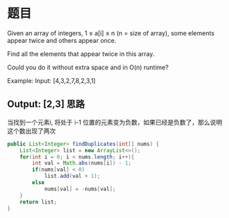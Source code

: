 题目
===

Given an array of integers, 1 ≤ a[i] ≤ n (n = size of array), some elements appear twice and others appear once.

Find all the elements that appear twice in this array.

Could you do it without extra space and in O(n) runtime?

Example:
Input:
[4,3,2,7,8,2,3,1]

Output:
[2,3]
思路
---
当找到一个元素i, 将处于 i-1 位置的元素变为负数，如果已经是负数了，那么说明这个数出现了两次
```java
public List<Integer> findDuplicates(int[] nums) {
	List<Integer> list = new ArrayList<>();
	for(int i = 0; i < nums.length; i++){
		int val = Math.abs(nums[i]) - 1;
		if(nums[val] < 0)
			list.add(val + 1);
		else
			nums[val] = -nums[val];
	}
	return list;
}
